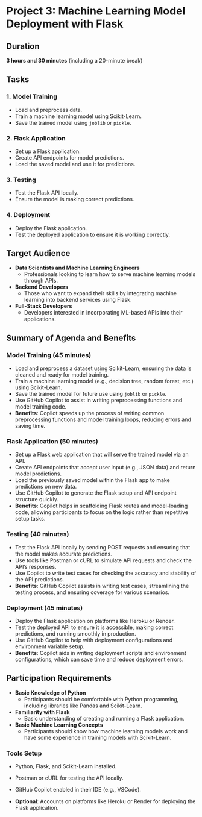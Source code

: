 # Project 3: Machine Learning Model Deployment with Flask

## Duration

**3 hours and 30 minutes** (including a 20-minute break)

## Tasks

### 1. Model Training

* Load and preprocess data.
* Train a machine learning model using Scikit-Learn.
* Save the trained model using `joblib` or `pickle`.

### 2. Flask Application

* Set up a Flask application.
* Create API endpoints for model predictions.
* Load the saved model and use it for predictions.

### 3. Testing

* Test the Flask API locally.
* Ensure the model is making correct predictions.

### 4. Deployment

* Deploy the Flask application.
* Test the deployed application to ensure it is working correctly.

## Target Audience

* **Data Scientists and Machine Learning Engineers**
  * Professionals looking to learn how to serve machine learning models through APIs.
* **Backend Developers**
  * Those who want to expand their skills by integrating machine learning into backend services using Flask.
* **Full-Stack Developers**
  * Developers interested in incorporating ML-based APIs into their applications.

## Summary of Agenda and Benefits

### Model Training (45 minutes)

* Load and preprocess a dataset using Scikit-Learn, ensuring the data is cleaned and ready for model training.
* Train a machine learning model (e.g., decision tree, random forest, etc.) using Scikit-Learn.
* Save the trained model for future use using `joblib` or `pickle`.
* Use GitHub Copilot to assist in writing preprocessing functions and model training code.
* **Benefits**: Copilot speeds up the process of writing common preprocessing functions and model training loops, reducing errors and saving time.

### Flask Application (50 minutes)

* Set up a Flask web application that will serve the trained model via an API.
* Create API endpoints that accept user input (e.g., JSON data) and return model predictions.
* Load the previously saved model within the Flask app to make predictions on new data.
* Use GitHub Copilot to generate the Flask setup and API endpoint structure quickly.
* **Benefits**: Copilot helps in scaffolding Flask routes and model-loading code, allowing participants to focus on the logic rather than repetitive setup tasks.

### Testing (40 minutes)

* Test the Flask API locally by sending POST requests and ensuring that the model makes accurate predictions.
* Use tools like Postman or cURL to simulate API requests and check the API’s responses.
* Use Copilot to write test cases for checking the accuracy and stability of the API predictions.
* **Benefits**: GitHub Copilot assists in writing test cases, streamlining the testing process, and ensuring coverage for various scenarios.

### Deployment (45 minutes)

* Deploy the Flask application on platforms like Heroku or Render.
* Test the deployed API to ensure it is accessible, making correct predictions, and running smoothly in production.
* Use GitHub Copilot to help with deployment configurations and environment variable setup.
* **Benefits**: Copilot aids in writing deployment scripts and environment configurations, which can save time and reduce deployment errors.

## Participation Requirements

* **Basic Knowledge of Python**
  * Participants should be comfortable with Python programming, including libraries like Pandas and Scikit-Learn.
* **Familiarity with Flask**
  * Basic understanding of creating and running a Flask application.
* **Basic Machine Learning Concepts**
  * Participants should know how machine learning models work and have some experience in training models with Scikit-Learn.

### Tools Setup

* Python, Flask, and Scikit-Learn installed.
* Postman or cURL for testing the API locally.
* GitHub Copilot enabled in their IDE (e.g., VSCode).

* **Optional**: Accounts on platforms like Heroku or Render for deploying the Flask application.
